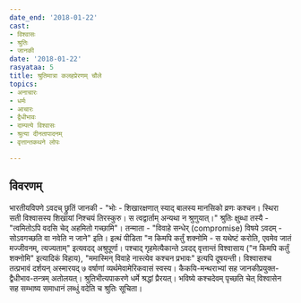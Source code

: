 ```yaml
---
date_end: '2018-01-22'
cast:
- विश्वासः
- श्रुतिः
- जानकी
date: '2018-01-22'
rasyataa: 5
title: श्रुतिमात्रा कलहप्रेरणम् चौले
topics:
- अनाचारः
- धर्मः
- आचारः
- द्वैधीभावः
- दाम्पत्ये विश्वासः
- श्रुत्या दीनतापादनम्
- वृत्तान्तकथने लोपः

---
```


## विवरणम्
भारतीयविपणे ऽवदच् छ्रुतिं जानकी - "भोः - शिखारक्षणात् स्याद् बालस्य मानसिको व्रणः कश्चन। स्थिरा सती विश्वासस्य शिखायां निश्चयं तिरस्कुरु। स त्वद्वार्ताम् अन्यथा न श्रुणुयात्।" श्रुतिः क्षुब्धा तस्यै - "त्वमितोऽपि वदसि चेद् अहमितो गच्छामि"। तन्माता - "विवाहे सन्धेर् (compromise) विषये ऽवदम् - सोऽवगच्छति वा नवेति न जाने" इति। इत्थं पीडिता "न किमपि कर्तुं शक्नोमि - स यथेष्टं करोति, एवमेव जातं मज्जीवनम्, त्यज्यताम्" इत्यवदद् अश्रुपूर्णा। पश्चाद् गृहमेत्यैकान्ते ऽवदद् वृत्तान्तं विश्वासाय ("न किमपि कर्तुं शक्नोमि" इत्यादिकं विहाय), "ममास्मिन् विवाहे नास्त्येव कश्चन प्रभावः" इत्यपि दूषयन्ती। विश्वासश्च तत्प्रभावं दर्शयन् अस्मारयद् ७ वर्षाणां व्यर्थमेवामेरिकवासं स्वस्य। कैकयि-मन्थराभ्यां सह जानकीप्रयुक्त-द्वैधीभाव-तन्त्रम् अतोलयत्। श्रुतिभीत्यपाकरणे धर्मे श्रद्धां प्रैरयत्। भविष्ये कश्चदेवम् पृच्छति चेत् विश्वासेन सह सम्भाष्य समाधानं लब्धुं वदेति च श्रुतिः सूचिता।

